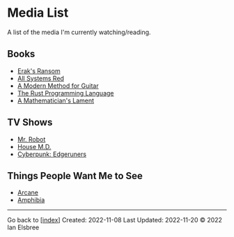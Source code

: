 # Media List

A list of the media I'm currently watching/reading.

## Books

- [Erak's Ransom](https://archive.org/details/eraksransom0000flan/page/288/mode/2up?view=theater)
- [All Systems Red](https://libbyapp.com/open/loan/8145208/3783062)
- [A Modern Method for Guitar](attachments/A_Modern_Method_for_Guitar_Volume_1.pdf)
- [The Rust Programming Language](https://rust-book.cs.brown.edu/ch06-01-defining-an-enum.html)
- [A Mathematician's Lament](attachments/LockhartsLament.pdf)

## TV Shows

- [Mr. Robot](https://www.amazon.com/gp/video/detail/B00YBX664Q/ref=atv_dp_season_select_s2)
- [House M.D.](https://www.amazon.com/gp/video/detail/B00C15T422/ref=atv_hm_hom_1_c_lZOsi7_2_2)
- [Cyberpunk: Edgeruners](https://www.netflix.com/browse?jbv=81054853)

## Things People Want Me to See

- [Arcane](https://www.netflix.com/search?q=arcane&jbv=81435684)
- [Amphibia](https://www.disneyplus.com/series/amphibia/4jsQ0zDkUTeN)

---
Go back to [[index]]
Created: 2022-11-08
Last Updated: 2022-11-20
© 2022 Ian Elsbree

[//begin]: # "Autogenerated link references for markdown compatibility"
[index]: index "Home Page"
[//end]: # "Autogenerated link references"
